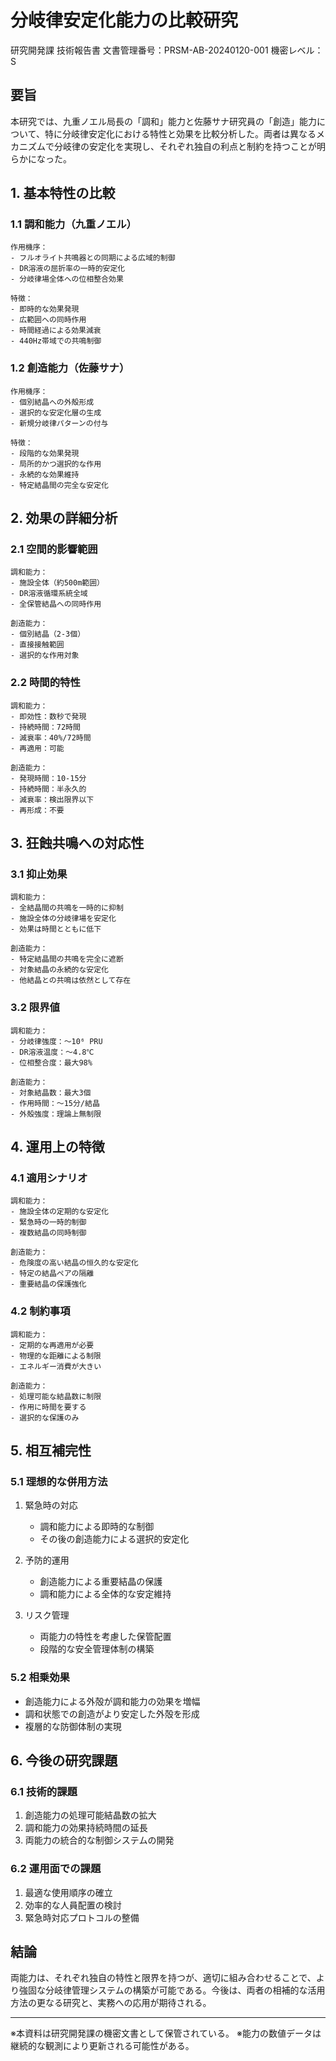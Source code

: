 # 分岐律安定化能力の比較研究
研究開発課 技術報告書
文書管理番号：PRSM-AB-20240120-001
機密レベル：S

## 要旨
本研究では、九重ノエル局長の「調和」能力と佐藤サナ研究員の「創造」能力について、特に分岐律安定化における特性と効果を比較分析した。両者は異なるメカニズムで分岐律の安定化を実現し、それぞれ独自の利点と制約を持つことが明らかになった。

## 1. 基本特性の比較

### 1.1 調和能力（九重ノエル）
```
作用機序：
- フルオライト共鳴器との同期による広域的制御
- DR溶液の屈折率の一時的安定化
- 分岐律場全体への位相整合効果

特徴：
- 即時的な効果発現
- 広範囲への同時作用
- 時間経過による効果減衰
- 440Hz帯域での共鳴制御
```

### 1.2 創造能力（佐藤サナ）
```
作用機序：
- 個別結晶への外殻形成
- 選択的な安定化層の生成
- 新規分岐律パターンの付与

特徴：
- 段階的な効果発現
- 局所的かつ選択的な作用
- 永続的な効果維持
- 特定結晶間の完全な安定化
```

## 2. 効果の詳細分析

### 2.1 空間的影響範囲
```
調和能力：
- 施設全体（約500m範囲）
- DR溶液循環系統全域
- 全保管結晶への同時作用

創造能力：
- 個別結晶（2-3個）
- 直接接触範囲
- 選択的な作用対象
```

### 2.2 時間的特性
```
調和能力：
- 即効性：数秒で発現
- 持続時間：72時間
- 減衰率：40%/72時間
- 再適用：可能

創造能力：
- 発現時間：10-15分
- 持続時間：半永久的
- 減衰率：検出限界以下
- 再形成：不要
```

## 3. 狂蝕共鳴への対応性

### 3.1 抑止効果
```
調和能力：
- 全結晶間の共鳴を一時的に抑制
- 施設全体の分岐律場を安定化
- 効果は時間とともに低下

創造能力：
- 特定結晶間の共鳴を完全に遮断
- 対象結晶の永続的な安定化
- 他結晶との共鳴は依然として存在
```

### 3.2 限界値
```
調和能力：
- 分岐律強度：〜10⁶ PRU
- DR溶液温度：〜4.8℃
- 位相整合度：最大98%

創造能力：
- 対象結晶数：最大3個
- 作用時間：〜15分/結晶
- 外殻強度：理論上無制限
```

## 4. 運用上の特徴

### 4.1 適用シナリオ
```
調和能力：
- 施設全体の定期的な安定化
- 緊急時の一時的制御
- 複数結晶の同時制御

創造能力：
- 危険度の高い結晶の恒久的な安定化
- 特定の結晶ペアの隔離
- 重要結晶の保護強化
```

### 4.2 制約事項
```
調和能力：
- 定期的な再適用が必要
- 物理的な距離による制限
- エネルギー消費が大きい

創造能力：
- 処理可能な結晶数に制限
- 作用に時間を要する
- 選択的な保護のみ
```

## 5. 相互補完性

### 5.1 理想的な併用方法
1. 緊急時の対応
   - 調和能力による即時的な制御
   - その後の創造能力による選択的安定化

2. 予防的運用
   - 創造能力による重要結晶の保護
   - 調和能力による全体的な安定維持

3. リスク管理
   - 両能力の特性を考慮した保管配置
   - 段階的な安全管理体制の構築

### 5.2 相乗効果
- 創造能力による外殻が調和能力の効果を増幅
- 調和状態での創造がより安定した外殻を形成
- 複層的な防御体制の実現

## 6. 今後の研究課題

### 6.1 技術的課題
1. 創造能力の処理可能結晶数の拡大
2. 調和能力の効果持続時間の延長
3. 両能力の統合的な制御システムの開発

### 6.2 運用面での課題
1. 最適な使用順序の確立
2. 効率的な人員配置の検討
3. 緊急時対応プロトコルの整備

## 結論
両能力は、それぞれ独自の特性と限界を持つが、適切に組み合わせることで、より強固な分岐律管理システムの構築が可能である。今後は、両者の相補的な活用方法の更なる研究と、実務への応用が期待される。

---
※本資料は研究開発課の機密文書として保管されている。
※能力の数値データは継続的な観測により更新される可能性がある。
